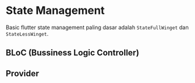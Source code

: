 # State Management

Basic flutter state management paling dasar adalah `StateFullWinget` dan `StateLessWinget`.

## BLoC (Bussiness Logic Controller)


## Provider